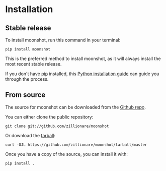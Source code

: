 # Installation

## Stable release

To install moonshot, run this command in your
terminal:

``` console
pip install moonshot
```

This is the preferred method to install moonshot, as it will always install the most recent stable release.

If you don't have [pip][] installed, this [Python installation guide][]
can guide you through the process.

## From source

The source for moonshot can be downloaded from
the [Github repo][].

You can either clone the public repository:

``` console
git clone git://github.com/zillionare/moonshot
```

Or download the [tarball][]:

``` console
curl -OJL https://github.com/zillionare/moonshot/tarball/master
```

Once you have a copy of the source, you can install it with:

``` console
pip install .
```

  [pip]: https://pip.pypa.io
  [Python installation guide]: http://docs.python-guide.org/en/latest/starting/installation/
  [Github repo]: https://github.com/%7B%7B%20cookiecutter.github_username%20%7D%7D/%7B%7B%20cookiecutter.project_slug%20%7D%7D
  [tarball]: https://github.com/%7B%7B%20cookiecutter.github_username%20%7D%7D/%7B%7B%20cookiecutter.project_slug%20%7D%7D/tarball/master
